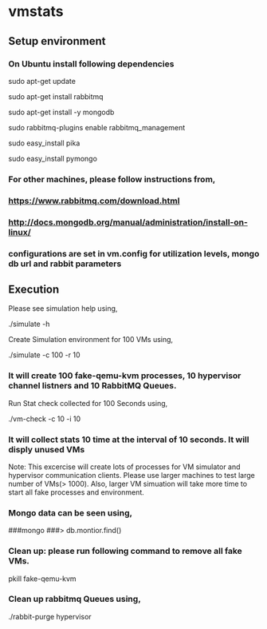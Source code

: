 # vmstats

## Setup environment 

### On Ubuntu install following dependencies

sudo apt-get update

sudo apt-get install rabbitmq

sudo apt-get install -y mongodb

sudo rabbitmq-plugins enable rabbitmq_management

sudo easy_install pika

sudo easy_install pymongo

### For other machines, please follow instructions from,
### https://www.rabbitmq.com/download.html
### http://docs.mongodb.org/manual/administration/install-on-linux/

### configurations are set in vm.config for utilization levels, mongo db url and rabbit parameters

## Execution

Please see simulation help using,

./simulate -h

Create Simulation environment for 100 VMs using,

./simulate -c 100 -r 10

### It will create 100 fake-qemu-kvm processes, 10 hypervisor channel listners and 10 RabbitMQ Queues.

Run Stat check collected for 100 Seconds using,

./vm-check -c 10 -i 10

### It will collect stats 10 time at the interval of 10 seconds. It will disply unused VMs

Note:
This excercise will create lots of processes for VM simulator and hypervisor communication clients. Please use larger machines to test  large number of VMs(> 1000). Also, larger VM simuation will take more time to start all fake processes and environment.

### Mongo data can be seen using,

###mongo
###> db.montior.find()

### Clean up: please run following command to remove all fake VMs.

pkill fake-qemu-kvm

### Clean up rabbitmq Queues using,

./rabbit-purge hypervisor


